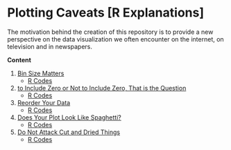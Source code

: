 # Plotting Caveats [R Explanations]

The motivation behind the creation of this repository is to provide a new perspective on the data visualization we often encounter on the internet, on television and in newspapers.

**Content**

01. [Bin Size Matters](https://github.com/gungorMetehan/plotting-caveats/blob/main/01-bin-size-matters.md)
     - [R Codes](https://github.com/gungorMetehan/plotting-caveats/blob/main/codes/01-bin-size-matters.R)
02. [to Include Zero or Not to Include Zero, That is the Question](https://github.com/gungorMetehan/plotting-caveats/blob/main/02-to-include-zero-or-not-to-include-zero.md)
     - [R Codes](https://github.com/gungorMetehan/plotting-caveats/blob/main/codes/02-to-include-zero-or-not-to-include-zero.R)
03. [Reorder Your Data](https://github.com/gungorMetehan/plotting-caveats/blob/main/03-reorder-your-data.md)
     - [R Codes](https://github.com/gungorMetehan/plotting-caveats/blob/main/codes/03-reorder-your-data.R)
04. [Does Your Plot Look Like Spaghetti?](https://github.com/gungorMetehan/plotting-caveats/blob/main/04-does-your-plot-look-like-spaghetti.md)
     - [R Codes](https://github.com/gungorMetehan/plotting-caveats/blob/main/codes/04-does-your-plot-look-like-spaghetti.R)
05. [Do Not Attack Cut and Dried Things](https://github.com/gungorMetehan/plotting-caveats/blob/main/05-do-not-attack-cut-and-dried-things.md)
     - [R Codes](https://github.com/gungorMetehan/plotting-caveats/blob/main/codes/05-do-not-attack-cut-and-dried-things.R)
